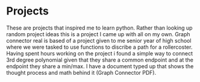 # Projects
These are projects that inspired me to learn python. Rather than looking up random project ideas this is a project I came up with all on my own. Graph connector real is based of a project given to me senior year of high school where we were tasked to use functions to discribe a path for a rollercoster. Having spent hours working on the project i found a simple way to connect 3rd degree polynomial given that they share a common endpoint and at the endpoint they share a min/max. I have a document typed up that shows the thought process and math behind it (Graph Connector PDF). 

